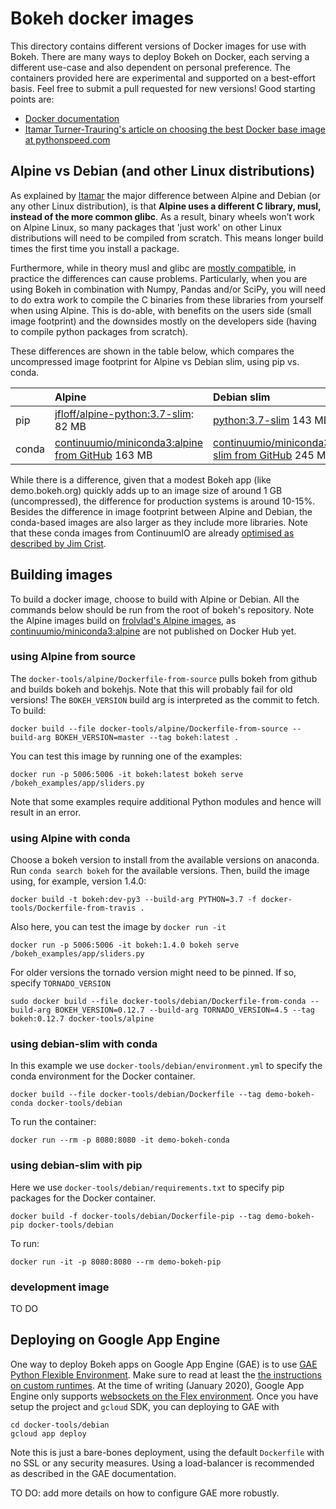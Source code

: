 # Bokeh docker images
This directory contains different versions of Docker images for use with Bokeh. There are many ways to deploy Bokeh on Docker, each serving a different use-case and also dependent on personal preference. The containers provided here are experimental and supported on a best-effort basis. Feel free to submit a pull requested for new versions! Good starting points are:

* [Docker documentation](https://docs.docker.com/)
* [Itamar Turner-Trauring's article on choosing the best Docker base image at pythonspeed.com](https://pythonspeed.com/articles/base-image-python-docker-images/)


## Alpine vs Debian (and other Linux distributions)
As explained by [Itamar](https://pythonspeed.com/articles/base-image-python-docker-images/) the major difference between Alpine and Debian (or any other Linux distribution), is that __Alpine uses a different C library, musl, instead of the more common glibc__. As a result, binary wheels won’t work on Alpine Linux, so many packages that 'just work' on other Linux distributions will need to be compiled from scratch. This means longer build times the first time you install a package.

Furthermore, while in theory musl and glibc are [mostly compatible](https://wiki.musl-libc.org/functional-differences-from-glibc.html), in practice the differences can cause problems. Particularly, when you are using Bokeh in combination with Numpy, Pandas and/or SciPy, you will need to do extra work to compile the C binaries from these libraries from yourself when using Alpine. This is do-able, with benefits on the users side (small image footprint) and the downsides mostly on the developers side (having to compile python packages from scratch).

These differences are shown in the table below, which compares the uncompressed image footprint for Alpine vs Debian slim, using pip vs. conda.

|  | Alpine | Debian slim |
|:---|:---|:---|
|pip | [jfloff/alpine-python:3.7-slim](https://hub.docker.com/r/jfloff/alpine-python): 82 MB | [python:3.7-slim](https://github.com/docker-library/python/blob/d2a2b4f7422aac78c7d5ea6aadc49d009d184a5f/3.7/buster/slim/Dockerfile) 143 MB |
|conda |[continuumio/miniconda3:alpine from GitHub](https://github.com/ContinuumIO/docker-images/blob/master/miniconda3/alpine/Dockerfile) 163 MB | [continuumio/miniconda3:debian-slim from GitHub](https://github.com/ContinuumIO/docker-images/blob/master/miniconda3/debian/Dockerfile) 245 MB |

While there is a difference, given that a modest Bokeh app (like demo.bokeh.org) quickly adds up to an image size of around 1 GB (uncompressed), the difference for production systems is around 10-15%. Besides the difference in image footprint between Alpine and Debian, the conda-based images are also larger as they include more libraries. Note that these conda images from ContinuumIO are already [optimised as described by Jim Crist](https://jcrist.github.io/conda-docker-tips.html).

## Building images
To build a docker image, choose to build with Alpine or Debian. All the commands below should be run from the root of bokeh's repository. Note the Alpine images build on [frolvlad's Alpine images](https://hub.docker.com/u/frolvlad), as [continuumio/miniconda3:alpine](https://github.com/ContinuumIO/docker-images/blob/master/miniconda3/alpine/Dockerfile) are not published on Docker Hub yet.

### using Alpine from source
The `docker-tools/alpine/Dockerfile-from-source` pulls bokeh from github and builds bokeh and bokehjs. Note that this will probably fail for old versions! The `BOKEH_VERSION` build arg is interpreted as the commit to fetch. To build:
``` shell
docker build --file docker-tools/alpine/Dockerfile-from-source --build-arg BOKEH_VERSION=master --tag bokeh:latest .
```

You can test this image by running one of the examples:
```shell
docker run -p 5006:5006 -it bokeh:latest bokeh serve /bokeh_examples/app/sliders.py
```

Note that some examples require additional Python modules and hence will result in an error.

### using Alpine with conda
Choose a bokeh version to install from the available versions on anaconda.
Run `conda search bokeh` for the available versions. Then, build the image using, for example, version 1.4.0:
``` shell
docker build -t bokeh:dev-py3 --build-arg PYTHON=3.7 -f docker-tools/Dockerfile-from-travis .
```

Also here, you can test the image by `docker run -it`
```
docker run -p 5006:5006 -it bokeh:1.4.0 bokeh serve /bokeh_examples/app/sliders.py
```

For older versions the tornado version might need to be pinned. If so, specify `TORNADO_VERSION`
``` shell
sudo docker build --file docker-tools/debian/Dockerfile-from-conda --build-arg BOKEH_VERSION=0.12.7 --build-arg TORNADO_VERSION=4.5 --tag bokeh:0.12.7 docker-tools/alpine
```

### using debian-slim with conda
In this example we use `docker-tools/debian/environment.yml` to specify the conda environment for the Docker container.
```shell
docker build --file docker-tools/debian/Dockerfile --tag demo-bokeh-conda docker-tools/debian
```

To run the container:
```shell
docker run --rm -p 8080:8080 -it demo-bokeh-conda
```


### using debian-slim with pip
Here we use `docker-tools/debian/requirements.txt` to specify pip packages for the Docker container.
```shell
docker build -f docker-tools/debian/Dockerfile-pip --tag demo-bokeh-pip docker-tools/debian
```

To run:
```
docker run -it -p 8080:8080 --rm demo-bokeh-pip
```

### development image
TO DO

## Deploying on Google App Engine
One way to deploy Bokeh apps on Google App Engine (GAE) is to use [GAE Python Flexible Environment](https://cloud.google.com/appengine/docs/flexible/python). Make sure to read at least the [the instructions on custom runtimes](https://cloud.google.com/appengine/docs/flexible/custom-runtimes/how-to). At the time of writing (January 2020), Google App Engine only supports [websockets on the Flex environment](https://cloud.google.com/blog/products/application-development/introducing-websockets-support-for-app-engine-flexible-environment). Once you have setup the project and `gcloud` SDK, you can deploying to GAE with

```shell
cd docker-tools/debian
gcloud app deploy
```

Note this is just a bare-bones deployment, using the default `Dockerfile` with no SSL or any security measures. Using a load-balancer is recommended as described in the GAE documentation.

TO DO: add more details on how to configure GAE more robustly.
